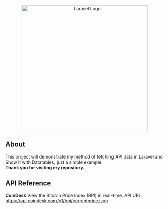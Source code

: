 <p align="center"><a href="https://laravel.com" target="_blank"><img src="https://raw.githubusercontent.com/laravel/art/master/logo-lockup/5%20SVG/2%20CMYK/1%20Full%20Color/laravel-logolockup-cmyk-red.svg" width="400" alt="Laravel Logo"></a></p>

## About
This project will demonstrate my method of fetching API data in Laravel and Show it with Datatables, just a simple example.
<br>
<b>Thank you for visiting my repository.</b>

## API Reference
<b>CoinDesk</b>
View the Bitcoin Price Index (BPI) in real-time.
API URL : https://api.coindesk.com/v1/bpi/currentprice.json


